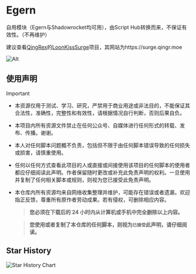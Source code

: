 # Egern
自用模块（Egern与Shadowrocket均可用），由Script Hub转换而来，不保证有效性。（不再维护）

建议查看[QingRex](https://github.com/QingRex)的[LoonKissSurge](https://github.com/QingRex/LoonKissSurge)项目，其网站为https://surge.qingr.moe

![Alt](https://repobeats.axiom.co/api/embed/86ba7b2c2643544a7f58764f067961b960afba52.svg "Repobeats analytics image")

## 使用声明

> [!IMPORTANT]
> - 本资源仅用于测试、学习、研究，严禁用于商业用途或非法目的，不能保证其合法性，准确性，完整性和有效性，请根据情况自行判断，否则后果自负。
>
> - 本项目内所有资源文件禁止在任何公众号、自媒体进行任何形式的转载、发布、传播。谢谢。
>
> - 本人对任何脚本问题概不负责，包括但不限于由任何脚本错误导致的任何损失或损害，请慎重使用。
>
> - 任何以任何方式查看此项目的人或直接或间接使用该项目的任何脚本的使用者都应仔细阅读此声明。作者保留随时更改或补充此免责声明的权利。一旦使用并复制了任何相关脚本或规则，则视为您已接受此免责声明。
>
> - 本仓库内所有资源均来自网络收集整理并维护，可能存在错误或者遗漏，欢迎指正反馈，尊重所有原作者劳动成果。若有侵权，可删除相应内容。
>
>   > **您必须在下载后的 24 小时内从计算机或手机中完全删除以上内容。**
>
>   > **您使用或者复制了本仓库的任何脚本，则视为`已接受`此声明，请仔细阅读。**


## Star History
![Star History Chart](https://api.star-history.com/svg?repos=sooyaaabo/Egern&type=Date)
